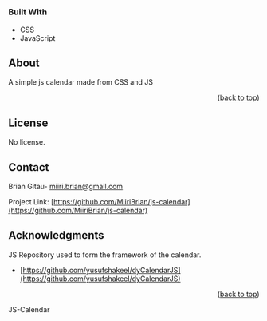 # <a name="readme-top"></a>



### Built With

* CSS
* JavaScript



<!-- About -->
## About

A simple js calendar made from CSS and JS



<p align="right">(<a href="#readme-top">back to top</a>)</p>



<!-- LICENSE -->
## License

No license.




<!-- CONTACT -->
## Contact

Brian Gitau- miiri.brian@gmail.com

Project Link: [https://github.com/MiiriBrian/js-calendar](https://github.com/MiiriBrian/js-calendar)



<!-- ACKNOWLEDGMENTS -->
## Acknowledgments
JS Repository used to form the framework of the calendar.
* [https://github.com/yusufshakeel/dyCalendarJS](https://github.com/yusufshakeel/dyCalendarJS)


<p align="right">(<a href="#readme-top">back to top</a>)</p>
JS-Calendar
